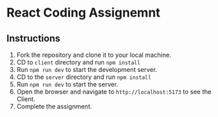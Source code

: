 # React Coding Assignemnt

## Instructions

1. Fork the repository and clone it to your local machine.
2. CD to `client` directory and run `npm install`
3. Run `npm run dev` to start the development server.
4. CD to the `server` directory and run `npm install`
5. Run `npm run dev` to start the server.
6. Open the browser and navigate to `http://localhost:5173` to see the Client.
7. Complete the assignment.
